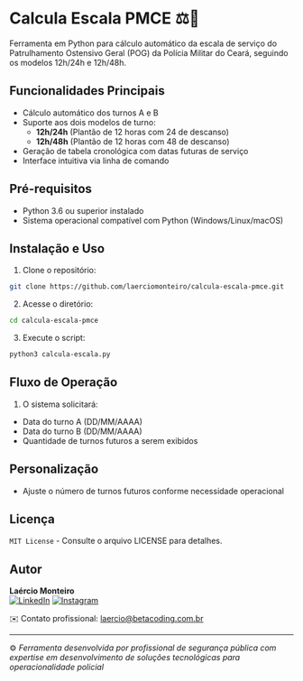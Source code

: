 # Calcula Escala PMCE ⚖️📅

Ferramenta em Python para cálculo automático da escala de serviço do Patrulhamento Ostensivo Geral (POG) da Polícia Militar do Ceará, seguindo os modelos 12h/24h e 12h/48h.

## Funcionalidades Principais
- Cálculo automático dos turnos A e B
- Suporte aos dois modelos de turno:
  - **12h/24h** (Plantão de 12 horas com 24 de descanso)
  - **12h/48h** (Plantão de 12 horas com 48 de descanso)
- Geração de tabela cronológica com datas futuras de serviço
- Interface intuitiva via linha de comando

## Pré-requisitos
- Python 3.6 ou superior instalado
- Sistema operacional compatível com Python (Windows/Linux/macOS)

## Instalação e Uso
1. Clone o repositório:
```bash
git clone https://github.com/laerciomonteiro/calcula-escala-pmce.git
```
2. Acesse o diretório:
```bash
cd calcula-escala-pmce
```
3. Execute o script:
```bash
python3 calcula-escala.py
```

## Fluxo de Operação
1. O sistema solicitará:
- Data do turno A (DD/MM/AAAA)
- Data do turno B (DD/MM/AAAA)
- Quantidade de turnos futuros a serem exibidos

## Personalização
- Ajuste o número de turnos futuros conforme necessidade operacional

## Licença
`MIT License` - Consulte o arquivo LICENSE para detalhes.

## Autor
**Laércio Monteiro**  
[![LinkedIn](https://img.shields.io/badge/LinkedIn-0077B5?style=flat&logo=linkedin)](https://www.linkedin.com/in/laercio-monteiro)
[![Instagram](https://img.shields.io/badge/Instagram-E4405F?style=flat&logo=instagram)](https://instagram.com/laercio.monteiro_)

✉️ Contato profissional: laercio@betacoding.com.br

---

⚙️ *Ferramenta desenvolvida por profissional de segurança pública com expertise em desenvolvimento de soluções tecnológicas para operacionalidade policial*
